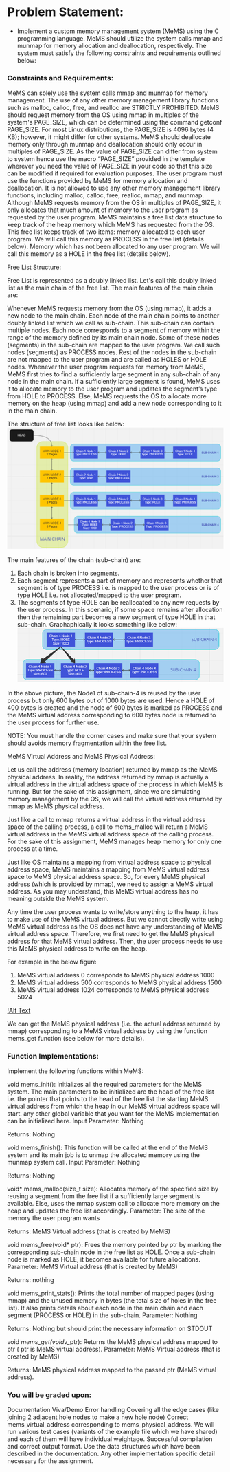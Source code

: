 
# Problem Statement:

- Implement a custom memory management system (MeMS) using the C programming language. MeMS should utilize the system calls mmap and munmap for memory allocation and deallocation, respectively. The system must satisfy the following constraints and requirements outlined below:


### Constraints and Requirements:

MeMS can solely use the system calls mmap and munmap for memory management. The use of any other memory management library functions such as malloc, calloc, free, and realloc are STRICTLY PROHIBITED.
MeMS should request memory from the OS using mmap in multiples of the system's PAGE_SIZE, which can be determined using the command getconf PAGE_SIZE. For most Linux distributions, the PAGE_SIZE is 4096 bytes (4 KB); however, it might differ for other systems.
MeMS should deallocate memory only through munmap and deallocation should only occur in multiples of PAGE_SIZE.
As the value of PAGE_SIZE can differ from system to system hence use the macro “PAGE_SIZE” provided in the template wherever you need the value of PAGE_SIZE in your code so that this size can be modified if required for evaluation purposes.
The user program must use the functions provided by MeMS for memory allocation and deallocation. It is not allowed to use any other memory management library functions, including malloc, calloc, free, realloc, mmap, and munmap.
Although MeMS requests memory from the OS in multiples of PAGE_SIZE, it only allocates that much amount of memory to the user program as requested by the user program. MeMS maintains a free list data structure to keep track of the heap memory which MeMS has requested from the OS. This free list keeps track of two items:
memory allocated to each user program. We will call this memory as PROCESS in the free list (details below).
Memory which has not been allocated to any user program. We will call this memory as a HOLE in the free list (details below).

Free List Structure:

Free List is represented as a doubly linked list. Let's call this doubly linked list as the main chain of the free list. The main features of the main chain are:

Whenever MeMS requests memory from the OS (using mmap), it adds a new node to the main chain.
Each node of the main chain points to another doubly linked list which we call as sub-chain. This sub-chain can contain multiple nodes. Each node corresponds to a segment of memory within the range of the memory defined by its main chain node. Some of these nodes (segments) in the sub-chain are mapped to the user program. We call such nodes (segments) as PROCESS nodes. Rest of the nodes in the sub-chain are not mapped to the user program and are called as HOLES or HOLE nodes.
Whenever the user program requests for memory from MeMS, MeMS first tries to find a sufficiently large segment in any sub-chain of any node in the main chain. If a sufficiently large segment is found, MeMS uses it to allocate memory to the user program and updates the segment’s type from HOLE to PROCESS. Else, MeMS requests the OS to allocate more memory on the heap (using mmap) and add a new node corresponding to it in the main chain.


The structure of free list looks like below:
![Alt Text](https://github.com/JaleelKhwaja/Malloc_implementation/blob/main/Images/os1.png)





The main features of the chain (sub-chain) are:

1. Each chain is broken into segments.
2. Each segment represents a part of memory and represents whether that segment is of type PROCESS i.e. is mapped to the user process or is of type HOLE i.e. not allocated/mapped to the user program.
3. The segments of type HOLE can be reallocated to any new requests by the user process. In this scenario, if some space remains after allocation then the remaining part becomes a new segment of type HOLE in that sub-chain. Graphaphically it looks something like below:
![Alt Text](https://github.com/JaleelKhwaja/Malloc_implementation/blob/main/Images/os2.png)

In the above picture, the Node1 of sub-chain-4 is reused by the user process but only 600 bytes out of 1000 bytes are used. Hence a HOLE of 400 bytes is created and the node of 600 bytes is marked as PROCESS and the MeMS virtual address corresponding to 600 bytes node is returned to the user process for further use.


NOTE: You must handle the corner cases and make sure that your system should avoids memory fragmentation within the free list.


MeMS Virtual Address and MeMS Physical Address:


Let us call the address (memory location) returned by mmap as the MeMS physical address. In reality, the address returned by mmap is actually a virtual address in the virtual address space of the process in which MeMS is running. But for the sake of this assignment, since we are simulating memory management by the OS, we will call the virtual address returned by mmap as MeMS physical address.


Just like a call to mmap returns a virtual address in the virtual address space of the calling process, a call to mems_malloc will return a MeMS virtual address in the MeMS virtual address space of the calling process. For the sake of this assignment, MeMS manages heap memory for only one process at a time.


Just like OS maintains a mapping from virtual address space to physical address space, MeMS maintains a mapping from MeMS virtual address space to MeMS physical address space. So, for every MeMS physical address (which is provided by mmap), we need to assign a MeMS virtual address. As you may understand, this MeMS virtual address has no meaning outside the MeMS system.


Any time the user process wants to write/store anything to the heap, it has to make use of the MeMS virtual address. But we cannot directly write using MeMS virtual address as the OS does not have any understanding of MeMS virtual address space. Therefore, we first need to get the MeMS physical address for that MeMS virtual address. Then, the user process needs to use this MeMS physical address to write on the heap.


For example in the below figure

1. MeMS virtual address 0 corresponds to MeMS physical address 1000
2. MeMS virtual address 500 corresponds to MeMS physical address 1500
3. MeMS virtual address 1024 corresponds to MeMS physical address 5024

[!Alt Text]()


We can get the MeMS physical address (i.e. the actual address returned by mmap) corresponding to a MeMS virtual address by using the function mems_get function (see below for more details).



### Function Implementations:

Implement the following functions within MeMS:

void mems_init(): Initializes all the required parameters for the MeMS system. The main parameters to be initialized are
the head of the free list i.e. the pointer that points to the head of the free list
the starting MeMS virtual address from which the heap in our MeMS virtual address space will start.
any other global variable that you want for the MeMS implementation can be initialized here.
Input Parameter: Nothing

Returns: Nothing

void mems_finish(): This function will be called at the end of the MeMS system and its main job is to unmap the allocated memory using the munmap system call.
Input Parameter: Nothing

Returns: Nothing

void* mems_malloc(size_t size): Allocates memory of the specified size by reusing a segment from the free list if a sufficiently large segment is available. Else, uses the mmap system call to allocate more memory on the heap and updates the free list accordingly.
Parameter: The size of the memory the user program wants

Returns: MeMS Virtual address (that is created by MeMS)

void mems_free(void* ptr): Frees the memory pointed by ptr by marking the corresponding sub-chain node in the free list as HOLE. Once a sub-chain node is marked as HOLE, it becomes available for future allocations.
Parameter: MeMS Virtual address (that is created by MeMS)

Returns: nothing

void mems_print_stats(): Prints the total number of mapped pages (using mmap) and the unused memory in bytes (the total size of holes in the free list). It also prints details about each node in the main chain and each segment (PROCESS or HOLE) in the sub-chain.
Parameter: Nothing

Returns: Nothing but should print the necessary information on STDOUT

void *mems_get(void*v_ptr): Returns the MeMS physical address mapped to ptr ( ptr is MeMS virtual address).
Parameter: MeMS Virtual address (that is created by MeMS)

Returns: MeMS physical address mapped to the passed ptr (MeMS virtual address).




### You will be graded upon:

Documentation
Viva/Demo
Error handling
Covering all the edge cases (like joining 2 adjacent hole nodes to make a new hole node)
Correct mems_virtual_address corresponding to mems_physical_address.
We will run various test cases (variants of the example file which we have shared) and each of them will have individual weightage.
Successful compilation and correct output format.
Use the data structures which have been described in the documentation.
Any other implementation specific detail necessary for the assignment.
